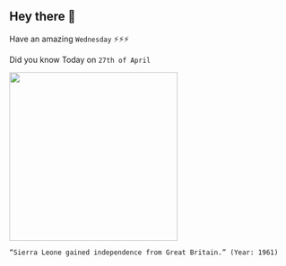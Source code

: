 ## Hey there 👋
Have an amazing `Wednesday` ⚡⚡⚡

Did you know Today on `27th of April`
 
 [<img src="https://salemavillage.cfsites.org/files/sierra-leone.jpg" width="300" />](https://newafricanmagazine.com/2793/) 
 ```
“Sierra Leone gained independence from Great Britain.” (Year: 1961)
```
